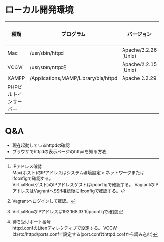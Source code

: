 # ローカル開発環境



| 種類 | プログラム | バージョン | 設定ファイル | IPアドレス | ポート番号 |
|-----|----------|----------|-----------|-----------|---------|
| Mac | /usr/sbin/httpd | Apache/2.2.26 (Unix) | /etc/apache2/httpd.conf | 192.168.12.88[^1] | 80 |
| VCCW | /usr/sbin/httpd[^2] | Apache/2.2.15 (Unix) | /etc/httpd/conf/httpd.conf | 192.168.33.10[^3] | 80[^4] |
| XAMPP | /Applications/MAMP/Library/bin/httpd | Apache 2.2.29 | /Applications/MAMP/conf/apache/httpd.conf | 192.168.12.88 | 8888 |
| PHPビルトインサーバー | | | | | |




[^1]:IPアドレス確認  
Mac(ホスト)のIPアドレスはシステム環境設定 > ネットワークまたはifconfigで確認する。  
VirtualBox(ゲスト)のIPアドレスゲストはipconfigで確認する。
VagrantのIPアドレスはVagrantへSSH接続後にifconfigで確認する。

[^2]:Vagrantへログインして確認。

[^3]:VirtualBoxのIPアドレスは192.168.33.1(ipconfigで確認)

[^4]:待ち受けポート番号    
httpd.confのLitenディレクティブで設定する。
VCCWは/etc/httpd/ports.confで設定する(port.confはhttpd.confから読み込む)


# Q&A

* 現在起動しているhttpdの確認
* ブラウザでhttpdの表示ページのhttpdを知る方法

